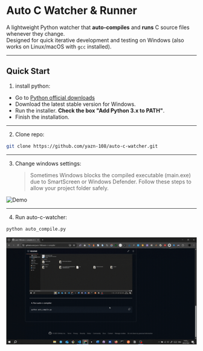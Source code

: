 # Auto C Watcher & Runner

A lightweight Python watcher that **auto-compiles** and **runs** C source files whenever they change.  
Designed for quick iterative development and testing on Windows (also works on Linux/macOS with `gcc` installed).

---

## Quick Start

1. install python:

- Go to [Python official downloads](https://www.python.org/downloads/)
- Download the latest stable version for Windows.
- Run the installer. **Check the box "Add Python 3.x to PATH"**.
- Finish the installation.

---

2. Clone repo:

```bash
git clone https://github.com/yazn-108/auto-c-watcher.git
```

---

3. Change windows settings:
   > Sometimes Windows blocks the compiled executable (main.exe) due to SmartScreen or Windows Defender. Follow these steps to allow your project folder safely.

![Demo](./change-windows-settings.gif)

---

4. Run auto-c-watcher:

```bash
python auto_compile.py
```

![Demo](./run-auto-c-compile.gif)
